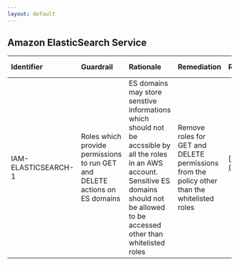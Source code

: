 ```yaml
---
layout: default
---
```


## Amazon ElasticSearch Service

| Identifier          | Guardrail                                                                   | Rationale                                                                                                                                                                                           | Remediation                                                                                  | References                                                                                                                                                                             | Policy   | IAM Actions   |
|:--------------------|:----------------------------------------------------------------------------|:----------------------------------------------------------------------------------------------------------------------------------------------------------------------------------------------------|:---------------------------------------------------------------------------------------------|:---------------------------------------------------------------------------------------------------------------------------------------------------------------------------------------|:---------|:--------------|
| IAM-ELASTICSEARCH-1 | Roles which provide permissions to run GET and DELETE actions on ES domains | ES domains may store senstive informations which should not be accssible by all the roles in an AWS account. Sensitive ES domains should not be allowed to be accessed other than whitelisted roles | Remove roles for GET and DELETE permissions from the policy other than the whitelisted roles | [https://docs.aws.amazon.com/IAM/latest/UserGuide/list_amazonelasticsearchservice.html](https://docs.aws.amazon.com/IAM/latest/UserGuide/list_amazonelasticsearchservice.html)<br><br> | IAM      |               |